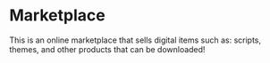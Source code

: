 # Marketplace

This is an online marketplace that sells digital items such as:  scripts, themes, and other products that can be downloaded!
